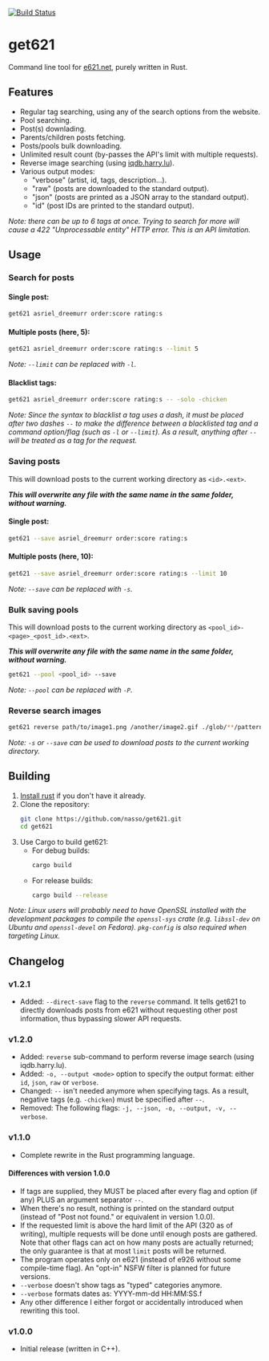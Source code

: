 [![Build Status](https://travis-ci.com/nasso/get621.svg?branch=master)](https://travis-ci.com/nasso/get621)

# get621
Command line tool for [e621.net](https://e926.net), purely written in Rust.

## Features

* Regular tag searching, using any of the search options from the website.
* Pool searching.
* Post(s) downlading.
* Parents/children posts fetching.
* Posts/pools bulk downloading.
* Unlimited result count (by-passes the API's limit with multiple requests).
* Reverse image searching (using [iqdb.harry.lu](http://iqdb.harry.lu)).
* Various output modes:
    - "verbose" (artist, id, tags, description...).
    - "raw" (posts are downloaded to the standard output).
    - "json" (posts are printed as a JSON array to the standard output).
    - "id" (post IDs are printed to the standard output).

_Note: there can be up to 6 tags at once. Trying to search for more will cause a
    422 "Unprocessable entity" HTTP error. This is an API limitation._

## Usage

### Search for posts

#### Single post:
```sh
get621 asriel_dreemurr order:score rating:s
```

#### Multiple posts (here, 5):
```sh
get621 asriel_dreemurr order:score rating:s --limit 5
```

_Note: `--limit` can be replaced with `-l`._

#### Blacklist tags:
```sh
get621 asriel_dreemurr order:score rating:s -- -solo -chicken
```

_Note: Since the syntax to blacklist a tag uses a dash, it must be placed after
    two dashes `--` to make the difference between a blacklisted tag and a
    command option/flag (such as `-l` or `--limit`). As a result, anything after
    `--` will be treated as a tag for the request._

### Saving posts

This will download posts to the current working directory as `<id>.<ext>`.

***This will overwrite any file with the same name in the same folder,
    without warning.***

#### Single post:
```sh
get621 --save asriel_dreemurr order:score rating:s
```

#### Multiple posts (here, 10):
```sh
get621 --save asriel_dreemurr order:score rating:s --limit 10
```

_Note: `--save` can be replaced with `-s`._

### Bulk saving pools

This will download posts to the current working directory as
    `<pool_id>-<page>_<post_id>.<ext>`.

***This will overwrite any file with the same name in the same folder,
    without warning.***

```sh
get621 --pool <pool_id> --save
```

_Note: `--pool` can be replaced with `-P`._

### Reverse search images

```sh
get621 reverse path/to/image1.png /another/image2.gif ./glob/**/pattern/*.jpg
```

_Note: `-s` or `--save` can be used to download posts to the current working
    directory._

## Building

1. [Install rust](https://rustup.rs) if you don't have it already.
2. Clone the repository:
    ```sh
    git clone https://github.com/nasso/get621.git
    cd get621
    ```
3. Use Cargo to build get621:
    - For debug builds:
        ```sh
        cargo build
        ```
    - For release builds:
        ```sh
        cargo build --release
        ```

_Note: Linux users will probably need to have OpenSSL installed with the
    development packages to compile the `openssl-sys` crate (e.g. `libssl-dev`
    on Ubuntu and `openssl-devel` on Fedora). `pkg-config` is also required when
    targeting Linux._


## Changelog

### v1.2.1

* Added: `--direct-save` flag to the `reverse` command. It tells get621 to
    directly downloads posts from e621 without requesting other post
    information, thus bypassing slower API requests.

### v1.2.0

* Added: `reverse` sub-command to perform reverse image search (using
    iqdb.harry.lu).
* Added: `-o, --output <mode>` option to specify the output format: either `id`,
    `json`, `raw` or `verbose`.
* Changed: `--` isn't needed anymore when specifying tags. As a result, negative
    tags (e.g. `-chicken`) must be specified after `--`.
* Removed: The following flags: `-j, --json, -o, --output, -v, --verbose`.

### v1.1.0

- Complete rewrite in the Rust programming language.

#### Differences with version 1.0.0
* If tags are supplied, they MUST be placed after every flag and option (if any)
PLUS an argument separator `--`.
* When there's no result, nothing is printed on the standard output (instead of
"Post not found." or equivalent in version 1.0.0).
* If the requested limit is above the hard limit of the API (320 as of writing),
multiple requests will be done until enough posts are gathered. Note that other
flags can act on how many posts are actually returned; the only guarantee is
that at most `limit` posts will be returned.
* The program operates only on e621 (instead of e926 without some compile-time
flag). An "opt-in" NSFW filter is planned for future versions.
* `--verbose` doesn't show tags as "typed" categories anymore.
* `--verbose` formats dates as: YYYY-mm-dd HH:MM:SS.f
* Any other difference I either forgot or accidentally introduced when rewriting
this tool.

### v1.0.0

* Initial release (written in C++).
